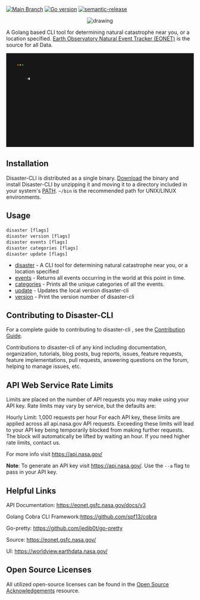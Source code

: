 [![Main Branch](https://github.com/karl-cardenas-coding/disaster-cli/actions/workflows/build.yml/badge.svg)](https://github.com/karl-cardenas-coding/disaster-cli/actions/workflows/build.yml)
[![Go version](https://img.shields.io/github/go-mod/go-version/karl-cardenas-coding/disaster-cli)](https://golang.org/dl/)
[![semantic-release](https://img.shields.io/badge/%20%20%F0%9F%93%A6%F0%9F%9A%80-semantic--release-e10079.svg)](https://github.com/semantic-release/semantic-release)

<p align="center">
  <img src="/static/img/disaster-gopher.png" alt="drawing" width="400"/>
</p>

A Golang based CLI tool for determining natural catastrophe near you, or a location specified. [Earth Observatory Natural Event Tracker (EONET)](https://eonet.gsfc.nasa.gov/) is the source for all Data.


<p align="center">
<img src="/static/demo.gif" alt="drawing" width="800"/> 
</p>


## Installation
Disaster-CLI is distributed as a single binary. [Download](https://github.com/karl-cardenas-coding/disaster-cli/releases) the binary and install Disaster-CLI by unzipping it and moving it to a directory included in your system's [PATH](https://superuser.com/questions/284342/what-are-path-and-other-environment-variables-and-how-can-i-set-or-use-them). `~/bin` is the recommended path for UNIX/LINUX environments. 


## Usage

```
disaster [flags]
disaster version [flags]
disaster events [flags]
disaster categories [flags]
disaster update [flags]

```

* [disaster](/documentation/disaster.md)	 - A CLI tool for determining natural catastrophe near you, or a location specified
* [events](/documentation/disaster_events.md)	 - Returns all events occurring in the world at this point in time.
* [categories](/documentation/disaster_categories.md) - Prints all the unique categories of all the events.
* [update](/documentation/disaster_update.md)	 - Updates the local version disaster-cli
* [version](/documentation/disaster_version.md)	 - Print the version number of disaster-cli

## Contributing to Disaster-CLI

For a complete guide to contributing to disaster-cli , see the [Contribution Guide](CONTRIBUTING.md).

Contributions to disaster-cli of any kind including documentation, organization, tutorials, blog posts, bug reports, issues, feature requests, feature implementations, pull requests, answering questions on the forum, helping to manage issues, etc.

## API Web Service Rate Limits
Limits are placed on the number of API requests you may make using your API key. Rate limits may vary by service, but the defaults are:

Hourly Limit: 1,000 requests per hour
For each API key, these limits are applied across all api.nasa.gov API requests. Exceeding these limits will lead to your API key being temporarily blocked from making further requests. The block will automatically be lifted by waiting an hour. If you need higher rate limits, contact us.

For more info visit https://api.nasa.gov/

**Note**: To generate an API key visit https://api.nasa.gov/. Use the `--a` flag to pass in your API key.

## Helpful Links

API Documentation:  https://eonet.gsfc.nasa.gov/docs/v3

Golang Cobra CLI Framework:https://github.com/spf13/cobra

Go-pretty: https://github.com/jedib0t/go-pretty

Source: https://eonet.gsfc.nasa.gov/

UI: https://worldview.earthdata.nasa.gov/

## Open Source Licenses

All utilized open-source licenses can be found in the [Open Source Acknowledgements](./documentation/open-source.md) resource.
